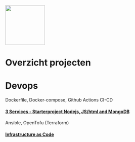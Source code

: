 <img src="https://www.vives.be/themes/custom/vives/logo.svg" width="125">

# Overzicht projecten


# Devops

Dockerfile, Docker-compose, Github Actions CI-CD
#### [3 Services - Starterproject Nodejs, JS/html and MongoDB](https://github.com/MilanVives/3services)

Ansible, OpenTofu (Terraform)
#### [Infrastructure as Code](https://github.com/MilanVives/iac) 
